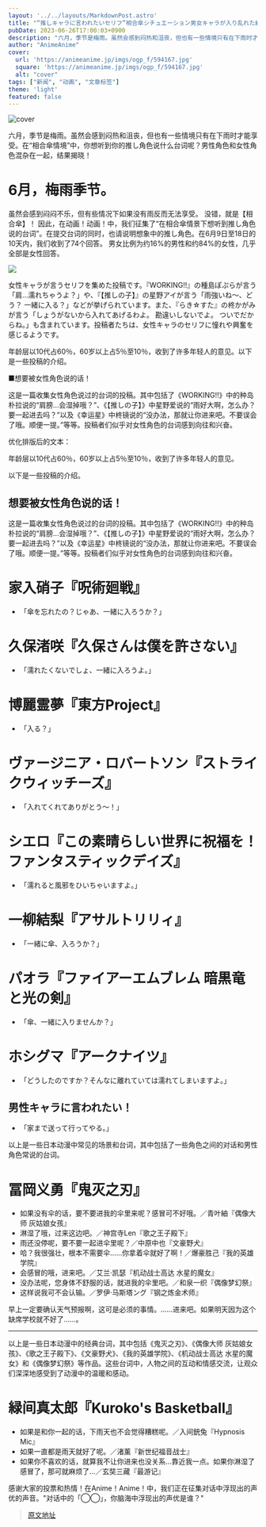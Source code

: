```yaml
---
layout: '../../layouts/MarkdownPost.astro'
title: "“推しキャラに言われたいセリフ”相合傘シチュエーション男女キャラが入り乱れた結果発表！"
pubDate: 2023-06-26T17:00:03+0900
description: "六月，季节是梅雨。虽然会感到闷热和沮丧，但也有一些情境只有在下雨时才能享受。在“相合傘情境”中，你想听到你的推し角色说什么台词呢？男性角色和女性角色混杂在一起，结果揭晓！"
author: "AnimeAnime"
cover:
  url: 'https://animeanime.jp/imgs/ogp_f/594167.jpg'
  square: 'https://animeanime.jp/imgs/ogp_f/594167.jpg'
  alt: "cover"
tags: ["新闻", "动画", "文章标签"]
theme: 'light'
featured: false
---
```


![cover](https://animeanime.jp/imgs/ogp_f/594167.jpg)

六月，季节是梅雨。虽然会感到闷热和沮丧，但也有一些情境只有在下雨时才能享受。在“相合傘情境”中，你想听到你的推し角色说什么台词呢？男性角色和女性角色混杂在一起，结果揭晓！

# 6月，梅雨季节。
虽然会感到闷闷不乐，但有些情况下如果没有雨反而无法享受。
没错，就是【相合傘】！
因此，在动画！动画！中，我们征集了“在相合傘情景下想听到推し角色说的台词”。在提交台词的同时，也请说明想象中的推し角色。在6月9日至18日的10天内，我们收到了74个回答。
男女比例为约16%的男性和约84%的女性，几乎全部是女性回答。
</b></p><p><img src="https://example.com/image.jpg"></p><p>女性キャラが言うセリフを集めた投稿です。『WORKING!!』の種島ぽぷらが言う「肩…濡れちゃうよ？」や、『【推しの子】』の星野アイが言う「雨強いね～、どう？ 一緒に入る？」などが挙げられています。また、『らき☆すた』の柊かがみが言う「しょうがないから入れてあげるわよ。 勘違いしないでよ。 ついでだからね。」も含まれています。投稿者たちは、女性キャラのセリフに憧れや興奮を感じるようです。</p>

年龄层以10代占60％，60岁以上占5％至10％，收到了许多年轻人的意见。以下是一些投稿的介绍。

■想要被女性角色说的话！

这是一篇收集女性角色说过的台词的投稿。其中包括了《WORKING!!》中的种岛朴拉说的“肩膀…会湿掉哦？”、《【推しの子】》中星野爱说的“雨好大啊，怎么办？要一起进去吗？”以及《幸运星》中柊镜说的“没办法，那就让你进来吧。不要误会了哦。顺便一提。”等等。投稿者们似乎对女性角色的台词感到向往和兴奋。

优化排版后的文本：

年龄层以10代占60％，60岁以上占5％至10％，收到了许多年轻人的意见。

以下是一些投稿的介绍。

## 想要被女性角色说的话！

这是一篇收集女性角色说过的台词的投稿。其中包括了《WORKING!!》中的种岛朴拉说的“肩膀…会湿掉哦？”、《【推しの子】》中星野爱说的“雨好大啊，怎么办？要一起进去吗？”以及《幸运星》中柊镜说的“没办法，那就让你进来吧。不要误会了哦。顺便一提。”等等。投稿者们似乎对女性角色的台词感到向往和兴奋。
# 家入硝子『呪術廻戦』
- 「傘を忘れたの？じゃあ、一緒に入ろうか？」
# 久保渚咲『久保さんは僕を許さない』
- 「濡れたくないでしょ、一緒に入ろうよ。」
# 博麗霊夢『東方Project』
- 「入る？」
# ヴァージニア・ロバートソン『ストライクウィッチーズ』
- 「入れてくれてありがとう～！」
# シエロ『この素晴らしい世界に祝福を！ファンタスティックデイズ』
- 「濡れると風邪をひいちゃいますよ。」
# 一柳結梨『アサルトリリィ』
- 「一緒に傘、入ろうか？」
# パオラ『ファイアーエムブレム 暗黒竜と光の剣』
- 「傘、一緒に入りませんか？」
# ホシグマ『アークナイツ』
- 「どうしたのですか？そんなに離れていては濡れてしまいますよ。」
## 男性キャラに言われたい！
- 「家まで送って行ってやる。」

以上是一些日本动漫中常见的场景和台词，其中包括了一些角色之间的对话和男性角色常说的台词。
# 冨岡义勇『鬼灭之刃』
- 如果没有伞的话，要不要进我的伞里来呢？感冒可不好哦。／青叶紬『偶像大师 灰姑娘女孩』
- 淋湿了哦，过来这边吧。／神宫寺Len『歌之王子殿下』
- 雨还没停呢，要不要一起进伞里呢？／中原中也『文豪野犬』
- 哈？我很强壮，根本不需要伞……你拿着伞就好了啊！／爆豪胜己『我的英雄学院』
- 会感冒的哦，进来吧。／艾兰·凯瑟『机动战士高达 水星的魔女』
- 没办法呢，您身体不舒服的话，就进我的伞里吧。／和泉一织『偶像梦幻祭』
- 这样说我可不会认输。／罗伊·马斯塔ング『钢之炼金术师』

早上一定要确认天气预报啊，这可是必须的事情。……进来吧。如果明天因为这个缺席学校就不好了……。

---

以上是一些日本动漫中的经典台词，其中包括《鬼灭之刃》、《偶像大师 灰姑娘女孩》、《歌之王子殿下》、《文豪野犬》、《我的英雄学院》、《机动战士高达 水星的魔女》和《偶像梦幻祭》等作品。这些台词中，人物之间的互动和情感交流，让观众们深深地感受到了动漫中的温暖和感动。
# 緑间真太郎『Kuroko's Basketball』
- 如果是和你一起的话，下雨天也不会觉得糟糕呢。／入间銃兔『Hypnosis Mic』
- 如果一直都是雨天就好了呢。／渚薰『新世纪福音战士』
- 如果你不喜欢的话，就算我不让你进来也没关系...靠近我一点。如果你淋湿了感冒了，那可就麻烦了...／玄奘三藏『最游记』

感谢大家的投票和热情！在Anime！Anime！中，我们正在征集对话中浮现出的声优的声音。"对话中的「◯◯」，你脑海中浮现出的声优是谁？"

>[原文地址](https://animeanime.jp/article/2023/06/26/78175.html)  